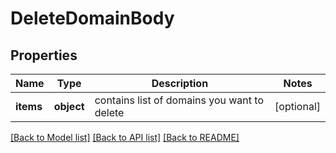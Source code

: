 # DeleteDomainBody

## Properties
Name | Type | Description | Notes
------------ | ------------- | ------------- | -------------
**items** | **object** | contains list of domains you want to delete | [optional] 

[[Back to Model list]](../../README.md#documentation-for-models) [[Back to API list]](../../README.md#documentation-for-api-endpoints) [[Back to README]](../../README.md)

